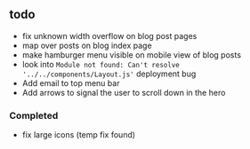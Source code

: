 ## todo

- fix unknown width overflow on blog post pages
- map over posts on blog index page
- make hamburger menu visible on mobile view of blog posts
- look into `Module not found: Can't resolve '../../components/Layout.js'` deployment bug
- Add email to top menu bar
- Add arrows to signal the user to scroll down in the hero

### Completed

- fix large icons (temp fix found)